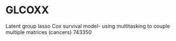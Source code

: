 # GLCOXX
Latent group lasso Cox survival model- using multitasking to couple multiple matrices (cancers)
743350
